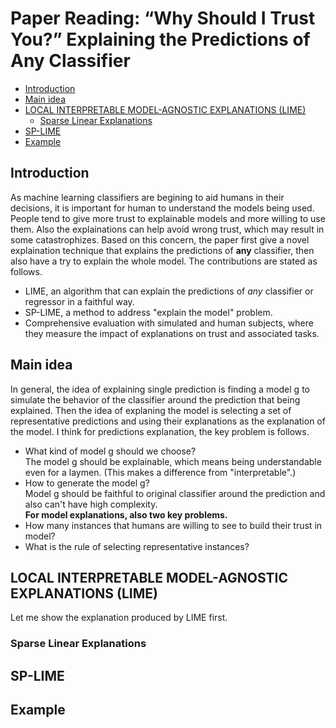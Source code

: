 # Paper Reading: “Why Should I Trust You?” Explaining the Predictions of Any Classifier
- [Introduction](#introduction)
- [Main idea](#main-idea)
- [LOCAL INTERPRETABLE MODEL-AGNOSTIC EXPLANATIONS (LIME)](#local-interpretable-model-agnostic-explanations (lime))
  - [Sparse Linear Explanations](#sparse-linear-explanations)
- [SP-LIME](#sp-lime)
- [Example](#example)
## Introduction
As machine learning classifiers are begining to aid humans in their decisions, it is important for human to understand the models being used. People tend to give more trust to explainable models and more willing to use them. Also the explainations can help avoid wrong trust, which may result in some catastrophizes. Based on this concern, the paper first give a novel explaination technique that explains the predictions of __any__ classifier, then also have a try to explain the whole model. The contributions are stated as follows.<br>
* LIME, an algorithm that can explain the predictions of _any_ classifier or regressor in a faithful way.<br>
* SP-LIME, a method to address "explain the model" problem.<br>
* Comprehensive evaluation with simulated and human subjects, where they measure the impact of explanations on trust and associated tasks.<br>
## Main idea
  In general, the idea of explaining single prediction is finding a model g to simulate the behavior of the classifier around the prediction that being explained. Then the idea of explaning the model is selecting a set of representative predictions and using their explanations as the explanation of the model. I think for predictions explanation, the key problem is follows.
  * What kind of model g should we choose?<br>
  The model g should be explainable, which means being understandable even for a laymen. (This makes a difference from "interpretable".)<br>
  * How to generate the model g?<br>
  Model g should be faithful to original classifier around the prediction and also can't have high complexity.<br>
__For model explanations, also two key problems.__
  * How many instances that humans are willing to see to build their trust in model?
  * What is the rule of selecting representative instances?
## LOCAL INTERPRETABLE MODEL-AGNOSTIC EXPLANATIONS (LIME)
Let me show the explanation produced by LIME first.<br>

### Sparse Linear Explanations

## SP-LIME

## Example
